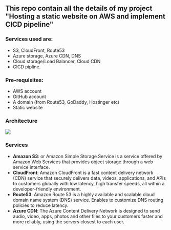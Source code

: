 ## This repo contain all the details of my project "Hosting a static website on AWS and implement CICD pipeline"
### Services used are:
* S3, CloudFront, Route53
* Azure storage, Azure CDN, DNS
* Cloud storage/Load Balancer, Cloud CDN
* CICD pipline.

### Pre-requisites:
  * AWS account
  * GitHub account
  * A domain (from Route53, GoDaddy, Hostinger etc)
  * Static website

### Architecture
![](https://cdn.hashnode.com/res/hashnode/image/upload/v1688857028258/554dc86a-e266-46e0-87fe-3292b3320ac7.jpeg?auto=compress,format&format=webp)

### Services
* **Amazon S3**: or Amazon Simple Storage Service is a service offered by Amazon Web Services that provides object storage through a web service interface.
* **CloudFront**: Amazon CloudFront is a fast content delivery network (CDN) service that securely delivers data, videos, applications, and APIs to customers globally with low latency, high transfer speeds, all within a developer-friendly environment.
* **Route53**: Amazon Route 53 is a highly available and scalable cloud domain name system (DNS) service. Enables to customize DNS routing policies to reduce latency.
* **Azure CDN**: The Azure Content Delivery Network is designed to send audio, video, apps, photos and other files to your customers faster and more reliably, using the servers closest to each user. 
